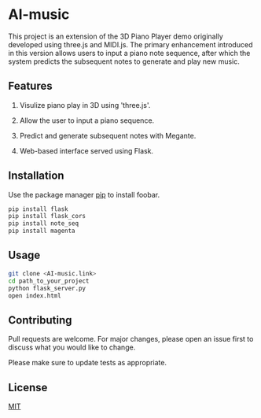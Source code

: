 # AI-music

This project is an extension of the 3D Piano Player demo originally developed using three.js and MIDI.js. The primary enhancement introduced in this version allows users to input a piano note sequence, after which the system predicts the subsequent notes to generate and play new music.

## Features

1. Visulize piano play in 3D using 'three.js'.

2. Allow the user to input a piano sequence.

3. Predict and generate subsequent notes with Megante.

4. Web-based interface served using Flask.


## Installation

Use the package manager [pip](https://pip.pypa.io/en/stable/) to install foobar.

```bash
pip install flask
pip install flask_cors
pip install note_seq
pip install magenta
```

## Usage

```bash
git clone <AI-music.link>
cd path_to_your_project
python flask_server.py
open index.html
```

## Contributing

Pull requests are welcome. For major changes, please open an issue first
to discuss what you would like to change.

Please make sure to update tests as appropriate.

## License

[MIT](https://choosealicense.com/licenses/mit/)
